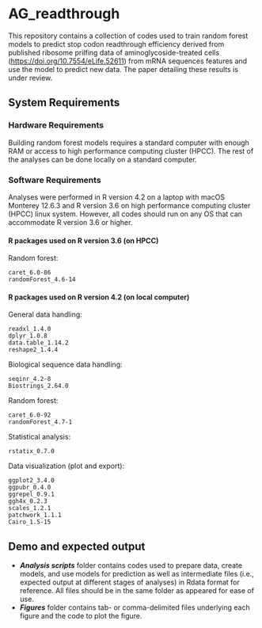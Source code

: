 # AG_readthrough

This repository contains a collection of codes used to train random forest models to predict stop codon readthrough efficiency derived from published ribosome prilfing data of aminoglycoside-treated cells (https://doi.org/10.7554/eLife.52611) from mRNA sequences features and use the model to predict new data. The paper detailing these results is under review.

## System Requirements
### Hardware Requirements
Building random forest models requires a standard computer with enough RAM or access to high performance computing cluster (HPCC). The rest of the analyses can be done locally on a standard computer.

### Software Requirements
Analyses were performed in R version 4.2 on a laptop with macOS Monterey 12.6.3 and R version 3.6 on high performance computing cluster (HPCC) linux system. However, all codes should run on any OS that can accommodate R version 3.6 or higher.

#### R packages used on R version 3.6 (on HPCC)
Random forest:
```
caret_6.0-86
randomForest_4.6-14
```
#### R packages used on R version 4.2 (on local computer)
General data handling:
```
readxl_1.4.0
dplyr_1.0.8
data.table_1.14.2
reshape2_1.4.4
```
Biological sequence data handling:
```
seqinr_4.2-8
Biostrings_2.64.0
```
Random forest:
```
caret_6.0-92
randomForest_4.7-1
```
Statistical analysis:
```
rstatix_0.7.0
```
Data visualization (plot and export):
```
ggplot2_3.4.0
ggpubr_0.4.0
ggrepel_0.9.1
ggh4x_0.2.3
scales_1.2.1
patchwork_1.1.1
Cairo_1.5-15
```
## Demo and expected output
*  _**Analysis scripts**_ folder contains codes used to prepare data, create models, and use models for prediction as well as intermediate files (i.e., expected output at different stages of analyses) in Rdata format for reference. All files should be in the same folder as appeared for ease of use.
*  _**Figures**_ folder contains tab- or comma-delimited files underlying each figure and the code to plot the figure.

